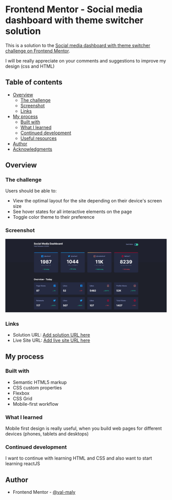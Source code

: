 # Frontend Mentor - Social media dashboard with theme switcher solution

This is a solution to the [Social media dashboard with theme switcher challenge on Frontend Mentor](https://www.frontendmentor.io/challenges/social-media-dashboard-with-theme-switcher-6oY8ozp_H). 

I will be really appreciate on your comments and suggestions to improve my design (css and HTML)

## Table of contents

- [Overview](#overview)
  - [The challenge](#the-challenge)
  - [Screenshot](#screenshot)
  - [Links](#links)
- [My process](#my-process)
  - [Built with](#built-with)
  - [What I learned](#what-i-learned)
  - [Continued development](#continued-development)
  - [Useful resources](#useful-resources)
- [Author](#author)
- [Acknowledgments](#acknowledgments)

## Overview

### The challenge

Users should be able to:

- View the optimal layout for the site depending on their device's screen size
- See hover states for all interactive elements on the page
- Toggle color theme to their preference

### Screenshot

![](./screenshot.png)

### Links

- Solution URL: [Add solution URL here](https://github.com/val-maly/social-media-dashboard-with-theme-switcher/)
- Live Site URL: [Add live site URL here](https://val-maly.github.io/social-media-dashboard-with-theme-switcher/)

## My process

### Built with

- Semantic HTML5 markup
- CSS custom properties
- Flexbox
- CSS Grid
- Mobile-first workflow

### What I learned

Mobile first design is really useful, when you build web pages for different devices (phones, tablets and desktops)

### Continued development

I want to continue with learning HTML and CSS and also want to start learning reactJS

## Author

- Frontend Mentor - [@val-maly](https://www.frontendmentor.io/profile/val-maly)
